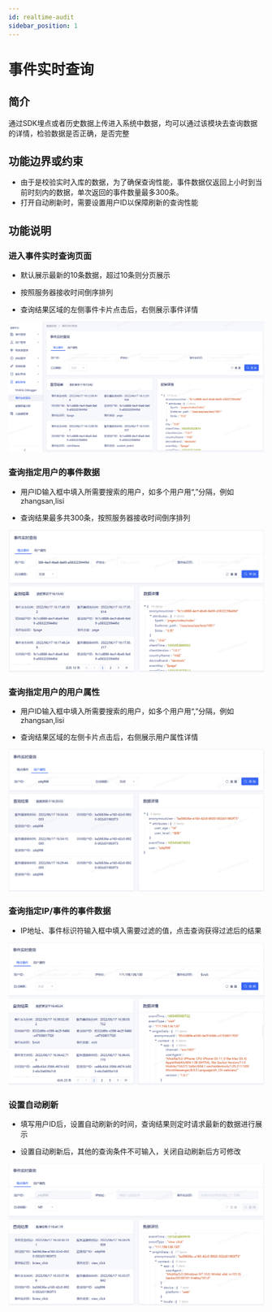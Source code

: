 ```yaml
---
id: realtime-audit
sidebar_position: 1
---
```


# 事件实时查询

## 简介[](#jian-jie)

通过SDK埋点或者历史数据上传进入系统中数据，均可以通过该模块去查询数据的详情，检验数据是否正确，是否完整


## 功能边界或约束[](#gong-neng-bian-jie-huo-yue-shu)

* 由于是校验实时入库的数据，为了确保查询性能，事件数据仅返回上小时到当前时刻内的数据，单次返回的事件数量最多300条。
* 打开自动刷新时，需要设置用户ID以保障刷新的查询性能

## 功能说明[](#gong-neng-shuo-ming)

### 进入事件实时查询页面[](#jin-ru-shi-jian-shi-shi-cha-xun-ye-mian)

* 默认展示最新的10条数据，超过10条则分页展示
    
* 按照服务器接收时间倒序排列

* 查询结果区域的左侧事件卡片点击后，右侧展示事件详情
    
![](/img/shishichaxun.png)


### 查询指定用户的事件数据[](#cha-xun-zhi-ding-yong-hu-de-shi-jian-shu-ju)

* 用户ID输入框中填入所需要搜索的用户，如多个用户用“,”分隔，例如 zhangsan,lisi
    
* 查询结果最多共300条，按照服务器接收时间倒序排列

![](/img/shishichaxun2.png)

### 查询指定用户的用户属性[](#cha-xun-zhi-ding-yong-hu-de-yong-hu-shu-ju)

* 用户ID输入框中填入所需要搜索的用户，如多个用户用“,”分隔，例如 zhangsan,lisi

* 查询结果区域的左侧卡片点击后，右侧展示用户属性详情
    
![](/img/shishichaxun3.png)

### 查询指定IP/事件的事件数据[](#cha-xun-zhi-ding-IP-shijian-de-shj-jian-shu-ju)

* IP地址、事件标识符输入框中填入需要过滤的值，点击查询获得过滤后的结果
    
![](/img/shishichaxun4.png)


### 设置自动刷新[](#she-zhi-zi-dong-shua-xin)

* 填写用户ID后，设置自动刷新的时间，查询结果则定时请求最新的数据进行展示

* 设置自动刷新后，其他的查询条件不可输入，关闭自动刷新后方可修改
    
![](/img/shishichaxun5.png)
